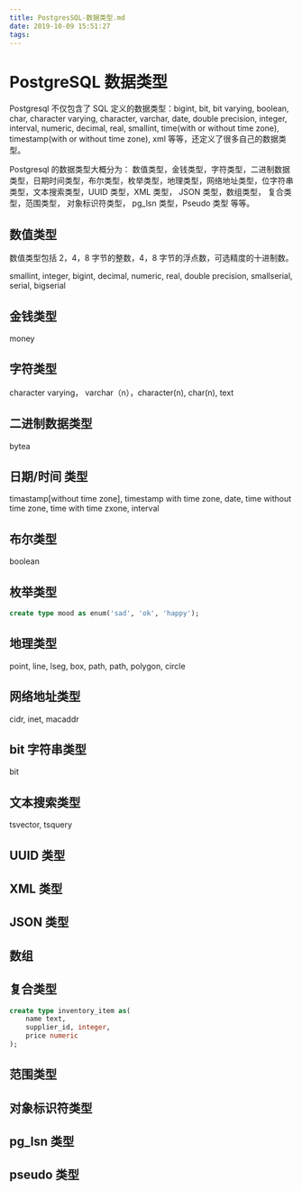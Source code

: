 ```yaml
---
title: PostgresSQL-数据类型.md
date: 2019-10-09 15:51:27
tags:
---
```


# PostgreSQL 数据类型

Postgresql 不仅包含了 SQL 定义的数据类型：bigint, bit, bit varying, boolean, char, character varying, character, varchar, date, double precision, integer, interval, numeric, decimal, real, smallint, time(with or without time zone), timestamp(with or without time zone), xml 等等，还定义了很多自己的数据类型。

<!-- more -->

Postgresql 的数据类型大概分为： 数值类型，金钱类型，字符类型，二进制数据类型，日期时间类型，布尔类型，枚举类型，地理类型，网络地址类型，位字符串类型，文本搜索类型，UUID 类型，XML 类型， JSON 类型，数组类型， 复合类型，范围类型， 对象标识符类型， pg_lsn 类型，Pseudo 类型 等等。

## 数值类型

数值类型包括 2，4，8 字节的整数，4，8 字节的浮点数，可选精度的十进制数。

smallint, integer, bigint, decimal, numeric, real, double precision, smallserial, serial, bigserial

## 金钱类型

money

## 字符类型

character varying， varchar（n），character(n), char(n), text

## 二进制数据类型

bytea

## 日期/时间 类型

timastamp[without time zone], timestamp with time zone, date, time without time zone, time with time zxone, interval

## 布尔类型

boolean

## 枚举类型

``` SQL
create type mood as enum('sad', 'ok', 'happy');
```

## 地理类型

point, line, lseg, box, path, path, polygon, circle

## 网络地址类型

cidr, inet, macaddr

## bit 字符串类型

bit

## 文本搜索类型

tsvector, tsquery

## UUID 类型

## XML 类型

## JSON 类型

## 数组

## 复合类型

``` SQL
create type inventory_item as(
    name text,
    supplier_id, integer,
    price numeric
);
```

## 范围类型

## 对象标识符类型

## pg_lsn 类型

## pseudo 类型


